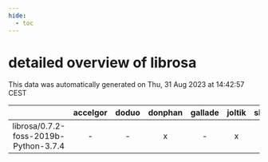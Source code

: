 ```yaml
---
hide:
  - toc
---
```


detailed overview of librosa
============================


This data was automatically generated on Thu, 31 Aug 2023 at 14:42:57 CEST  

| |accelgor|doduo|donphan|gallade|joltik|skitty|swalot|victini|
| :---: | :---: | :---: | :---: | :---: | :---: | :---: | :---: | :---: |
|librosa/0.7.2-foss-2019b-Python-3.7.4|-|-|x|-|x|x|-|x|
